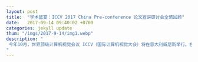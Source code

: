```yaml
---
layout: post
title:  "学术盛宴：ICCV 2017 China Pre-conference 论文宣讲研讨会全情回顾"
date:   2017-09-14 09:40:02 +0700
categories: jekyll update
thum: "/imgs/2017-9-14/img1.webp"
description: "
 今年10月，世界顶级计算机视觉会议 ICCV（国际计算机视觉大会）将在意大利威尼斯举行。在此之前，「ICCV 2017 China Pre-conference 论文宣讲研讨会」近日已在上海中兴和泰酒店举办。与会嘉宾不仅包括来自北京大学、清华大学、南京大学、香港科技大学等各高校的教授与在读博士生，也有来自中科院多个研究所的研究人员；会议期间，这些国内外计算机视觉领域学术界、工业界的优秀代表们携各自在 ICCV 2017 发表的最新研究结果和相关技术观点，在此次研讨会上进行了分享与探讨。
"
---
```


<script>
(function(){
	if(window.event) 
  		window.event.returnValue = false; 
	window.location.href='https://mp.weixin.qq.com/s/Jjpd_hsnZja3aX7b45vWXQ';
})();
</script>